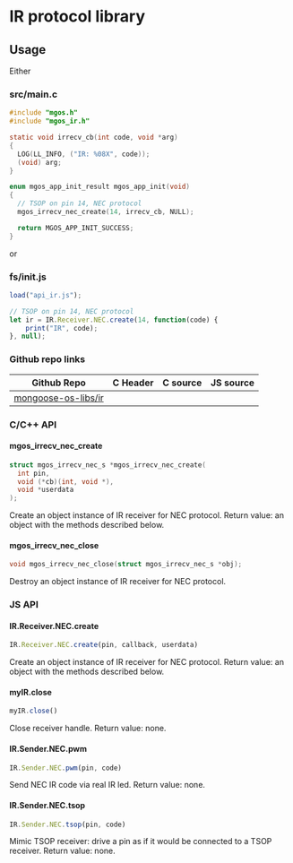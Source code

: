 # IR protocol library

## Usage

Either

### src/main.c

```c
#include "mgos.h"
#include "mgos_ir.h"

static void irrecv_cb(int code, void *arg)
{
  LOG(LL_INFO, ("IR: %08X", code));
  (void) arg;
}

enum mgos_app_init_result mgos_app_init(void)
{
  // TSOP on pin 14, NEC protocol
  mgos_irrecv_nec_create(14, irrecv_cb, NULL);

  return MGOS_APP_INIT_SUCCESS;
}
```

or

### fs/init.js

```js
load("api_ir.js");

// TSOP on pin 14, NEC protocol
let ir = IR.Receiver.NEC.create(14, function(code) {
    print("IR", code);
}, null);
```

### Github repo links
| Github Repo | C Header | C source  | JS source |
| ----------- | -------- | --------  | ----------------- |
| [mongoose-os-libs/ir](https://github.com/mongoose-os-libs/ir) | &nbsp; | &nbsp;  | &nbsp;         |


### C/С++ API
#### mgos_irrecv_nec_create

```c
struct mgos_irrecv_nec_s *mgos_irrecv_nec_create(
  int pin,
  void (*cb)(int, void *),
  void *userdata
);
```

Create an object instance of IR receiver for NEC protocol.
Return value: an object with the methods described below.
 
#### mgos_irrecv_nec_close

```c
void mgos_irrecv_nec_close(struct mgos_irrecv_nec_s *obj);
```

Destroy an object instance of IR receiver for NEC protocol.
 

### JS API
#### IR.Receiver.NEC.create

```javascript
IR.Receiver.NEC.create(pin, callback, userdata)
```
Create an object instance of IR receiver for NEC protocol.
Return value: an object with the methods described below.
#### myIR.close

```javascript
myIR.close()
```
Close receiver handle. Return value: none.
#### IR.Sender.NEC.pwm

```javascript
IR.Sender.NEC.pwm(pin, code)
```
Send NEC IR code via real IR led. Return value: none.
#### IR.Sender.NEC.tsop

```javascript
IR.Sender.NEC.tsop(pin, code)
```
Mimic TSOP receiver: drive a pin as if it would be connected to a TSOP receiver. Return value: none.
